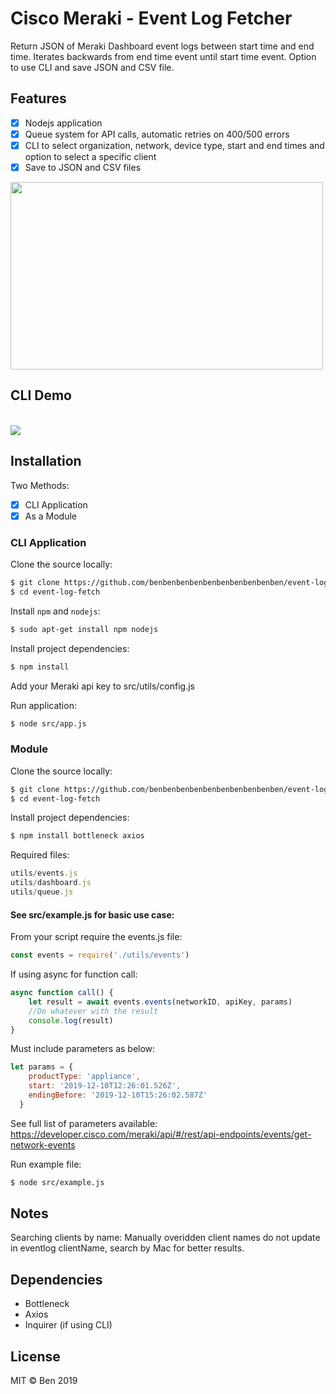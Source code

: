 # Cisco Meraki - Event Log Fetcher

Return JSON of Meraki Dashboard event logs between start time and end time.
Iterates backwards from end time event until start time event.
Option to use CLI and save JSON and CSV file.

## Features

- [x] Nodejs application
- [x] Queue system for API calls, automatic retries on 400/500 errors
- [x] CLI to select organization, network, device type, start and end times and option to select a specific client
- [x] Save to JSON and CSV files

<img src="https://kersnovske.com/meraki/images/event-log.png" width="500px" height="300px">

## CLI Demo
<br>
<img src="https://kersnovske.com/meraki/images/event-log-cli.gif">

## Installation

Two Methods:
- [x] CLI Application
- [x] As a Module

### CLI Application

Clone the source locally:

```sh
$ git clone https://github.com/benbenbenbenbenbenbenbenbenben/event-log-fetch.git
$ cd event-log-fetch
```

Install `npm` and `nodejs`:

```sh
$ sudo apt-get install npm nodejs
```

Install project dependencies:

```sh
$ npm install
```

Add your Meraki api key to src/utils/config.js

Run application:

```sh
$ node src/app.js
```

### Module

Clone the source locally:

```sh
$ git clone https://github.com/benbenbenbenbenbenbenbenbenben/event-log-fetch.git
$ cd event-log-fetch
```

Install project dependencies:

```sh
$ npm install bottleneck axios
```

Required files:
```js
utils/events.js
utils/dashboard.js
utils/queue.js
```

#### See src/example.js for basic use case:

From your script require the events.js file:
```js
const events = require('./utils/events')
```

If using async for function call:
```js
async function call() {
    let result = await events.events(networkID, apiKey, params)
    //Do whatever with the result
    console.log(result)
}
```
Must include parameters as below:
```js
let params = {
    productType: 'appliance',
    start: '2019-12-10T12:26:01.526Z',
    endingBefore: '2019-12-10T15:26:02.587Z'
  }
```
See full list of parameters available:
https://developer.cisco.com/meraki/api/#/rest/api-endpoints/events/get-network-events

Run example file:

```sh
$ node src/example.js
```

## Notes

Searching clients by name: 
Manually overidden client names do not update in eventlog clientName, search by Mac for better results.

## Dependencies

- Bottleneck
- Axios
- Inquirer (if using CLI)

## License

MIT © Ben 2019
